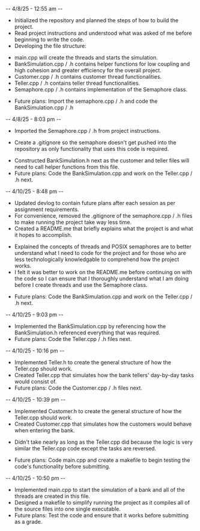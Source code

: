 -- 4/8/25 - 12:55 am --
* Initialized the repository and planned the steps of how to build the project.
* Read project instructions and understood what was asked of me before beginning to write the code.
* Developing the file structure:
- main.cpp will create the threads and starts the simulation.
- BankSimulation.cpp / .h contains helper functions for low coupling and high cohesion and greater efficiency for the overall project.
- Customer.cpp / .h contains customer thread functionalities.
- Teller.cpp / .h contains teller thread functionalities.
- Semaphore.cpp / .h contains implementation of the Semaphore class. 
* Future plans: Import the semaphore.cpp / .h and code the BankSimulation.cpp / .h

-- 4/8/25 - 8:03 pm --
* Imported the Semaphore.cpp / .h from project instructions.
- Create a .gitignore so the semaphore doesn't get pushed into the repository as only functionality that uses this code is required.
* Constructed BankSimulation.h next as the customer and teller files will need to call helper functions from this file.
* Future plans: Code the BankSimulation.cpp and work on the Teller.cpp / .h next.

-- 4/10/25 - 8:48 pm --
* Updated devlog to contain future plans after each session as per assignment requirements.
* For convenience, removed the .gitignore of the semaphore.cpp / .h files to make running the project take way less time.
* Created a README.me that briefly explains what the project is and what it hopes to accomplish.
- Explained the concepts of threads and POSIX semaphores are to better understand what I need to code for the project and for those who are less technologically knowledgable to comprehend how the project works.
- I felt it was better to work on the README.me before continuing on with the code so I can ensure that I thoroughly understand what I am doing before I create threads and use the Semaphore class.
* Future plans: Code the BankSimulation.cpp and work on the Teller.cpp / .h next.

-- 4/10/25 - 9:03 pm --
* Implemented the BankSimulation.cpp by referencing how the BankSimulation.h referenced everything that was required.
* Future plans: Code the Teller.cpp / .h files next.

-- 4/10/25 - 10:16 pm --
* Implemented Teller.h to create the general structure of how the Teller.cpp should work.
* Created Teller.cpp that simulates how the bank tellers' day-by-day tasks would consist of. 
* Future plans: Code the Customer.cpp / .h files next.

-- 4/10/25 - 10:39 pm --
* Implemented Customer.h to create the general structure of how the Teller.cpp should work.
* Created Customer.cpp that simulates how the customers would behave when entering the bank.
- Didn't take nearly as long as the Teller.cpp did because the logic is very similar the Teller.cpp code except the tasks are reversed.
* Future plans: Code main.cpp and create a makefile to begin testing the code's functionality before submitting.

-- 4/10/25 - 10:50 pm --
* Implemented main.cpp to start the simulation of a bank and all of the threads are created in this file.
* Designed a makefile to simplify running the project as it compiles all of the source files into one single executable.
* Future plans: Test the code and ensure that it works before submitting as a grade.